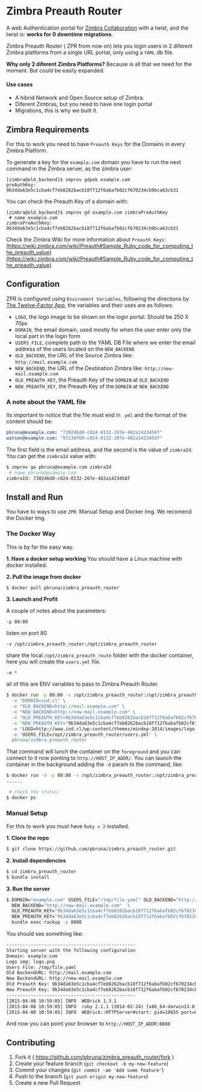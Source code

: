 # Zimbra Preauth Router

A web Authentication portal for [Zimbra Collaboration](http://www.zimbra.com) with a twist, and the twist is: **works for 0 downtime migrations**.

Zimbra Preauth Router ( ZPR from now on) lets you login users in 2 diferent Zimbra platforms from a single URL portal, only using a `YAML` db file.

**Why only 2 diferent Zimbra Platforms?**
Because is all that we need for the moment. But could be easily expanded.

#### Use cases

* A hibrid Network and Open Source setup of Zimbra.
* Diferent Zimbras, but you need to have one login portal
* Migrations, this is why we built it.

## Zimbra Requirements
For this to work you need to have `Preauth Keys` for the Domains in every Zimbra Platform.

To generate a key for the `example.com` domain you have to run the next command in the Zimbra server, as the zimbra user:

```
[zimbra@old_backend]$ zmprov gdpak example.com
preAuthKey: 9b34da63e5c1cba4cf7eb8262bacb18f712f6abafb02cf670234cb9bca63cb31

```

You can check the Preauth Key of a domain with:
```
[zimbra@old_backend]$ zmprov gd example.com zimbraPreAuthKey
 # name example.com
zimbraPreAuthKey: 9b34da63e5c1cba4cf7eb8262bacb18f712f6abafb02cf670234cb9bca63cb31

```

Check the Zimbra Wiki for more information about `Preauth Keys`: [https://wiki.zimbra.com/wiki/Preauth#Sample_Ruby_code_for_computing_the_preauth_value](https://wiki.zimbra.com/wiki/Preauth#Sample_Ruby_code_for_computing_the_preauth_value)

## Configuration 
ZPR is configured using `Enviroment Variables`, following the directions by [The Twelve-Factor App](http://12factor.net), the variables and their uses are as follows:

* `LOGO`, the logo image to be shown on the login portal. Should be 250 X 70px
* `DOMAIN`, the email domain, used mostly for when the user enter only the local part in the login form
* `USERS_FILE`, complete path to the YAML DB File where we enter the email address of the users located on the `NEW_BACKEND`
* `OLD_BACKEND`, the URL of the Source Zimbra like: `http://mail.example.com`
* `NEW_BACKEND`, the URL of the Destination Zimbra like: `http://new-mail.example.com`
* `OLD_PREAUTH_KEY`, the Preauth Key of the `DOMAIN` at `OLD_BACKEND`
* `NEW_PREAUTH_KEY`, the Preauth Key of the `DOMAIN` at `NEW_BACKEND`

### A note about the YAML file
Its important to notice that the file must end in `.yml` and the format of the content should be:

```yaml
pbruna@example.com: "7302d6d0-c024-0132-207e-482a1423458f"
watson@example.com: "9313df60-c024-0132-207e-482a1423458f"
```

The first field is the email address, and the second is the value of `zimbraId`. You can get the `zimbraId` value with:

```bash
$ zmprov ga pbruna@example.com zimbraId
 # name pbruna@example.com
zimbraId: 7302d6d0-c024-0132-207e-482a1423458f
```

## Install and Run
You have to ways to use `ZPR`: Manual Setup and Docker Img.
We recomend the Docker Img.

### The Docker Way
This is by far the easy way.

**1. Have a docker setup working**
You should have a Linux machine with docker installed.

**2. Pull the image from docker**
```bash
$ docker pull pbruna/zimbra_preauth_router
```

**3. Launch and Profit**

A couple of notes about the parameters:

`-p 80:80`

listen on port 80

`-v /opt/zimbra_preauth_router:/opt/zimbra_preauth_router`

share the local `/opt/zimbra_preauth_route` folder with the docker container, here you will create the `users.yml` file.

`-e *`

all of this are ENV variables to pass to Zimbra Preauth Router.

```bash
$ docker run -p 80:80 -v /opt/zimbra_preauth_router:/opt/zimbra_preauth_router \
  -e "DOMAIN=ind.cl" \
  -e "OLD_BACKEND=http://mail.example.com" \
  -e "NEW_BACKEND=http://new-mail.example.com" \
  -e "OLD_PREAUTH_KEY=9b34da63e5c1cba4cf7eb8262bacb18f712f6abafb02cf670234cb9bca63cb31" \
  -e "NEW_PREAUTH_KEY="9b34da63e5c1cba4cf7eb8262bacb18f712f6abafb02cf670234cb9bca63cb31" \
  -e "LOGO=http://www.ind.cl/wp-content/themes/mindep-2014/images/logo.png" \
  -e "USERS_FILE=/opt/zimbra_preauth_router/users.yml" \
  pbruna/zimbra_preauth_router
```

That command will lunch the container on the `foreground` and you can connect to it now ponting to `http://HOST_IP_ADDR/`.
You can launch the container in the background adding the `-d` param to the command, like:

```bash
$ docker run -d -p 80:80 -v /opt/zimbra_preauth_router:/opt/zimbra_preauth_router \
......

 # check the status:
$ docker ps
```

### Manual Setup
For this to work you must have `Ruby > 2` installed.

**1. Clone the repo**
```bash
$ git clone https://github.com/pbruna/zimbra_preauth_router.git
```

**2. Install dependencies**
```bash
$ cd zimbra_preauth_router
$ bundle install
```

**3. Run the server**
```bash
$ DOMAIN="example.com" USERS_FILE="/tmp/file.yaml" OLD_BACKEND="http://mail.example.com" \
  NEW_BACKEND="http://new-mail.example.com"  \
  OLD_PREAUTH_KEY="9b34da63e5c1cba4cf7eb8262bacb18f712f6abafb02cf670234cb9bca63cb31" \
  NEW_PREAUTH_KEY="9b34da63e5c1cba4cf7eb8262bacb18f712f6abafb02cf670234cb9bca63cb31" \
  bundle exec rackup -p 8080
```

You should see something like:

```bash
------------------------------------------------
Starting server with the following configuration
Domain: example.com
Logo img: logo.png
Users File: /tmp/file.yaml
Old BackendURL: http://mail.example.com
New BackendURL: http://new-mail.example.com
Old Preauth Key: 9b34da63e5c1cba4cf7eb8262bacb18f712f6abafb02cf670234cb9bca63cb31
New Preauth Key: 9b34da63e5c1cba4cf7eb8262bacb18f712f6abafb02cf670234cb9bca63cb31
------------------------------------------------
[2015-04-08 10:59:05] INFO  WEBrick 1.3.1
[2015-04-08 10:59:05] INFO  ruby 2.1.1 (2014-02-24) [x86_64-darwin13.0]
[2015-04-08 10:59:05] INFO  WEBrick::HTTPServer#start: pid=18655 port=8080
```

And now you can point your browser to  `http://HOST_IP_ADDR:8080`


## Contributing

1. Fork it ( https://github.com/pbruna/zimbra_preauth_router/fork )
2. Create your feature branch (`git checkout -b my-new-feature`)
3. Commit your changes (`git commit -am 'Add some feature'`)
4. Push to the branch (`git push origin my-new-feature`)
5. Create a new Pull Request